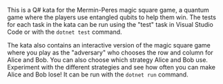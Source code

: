 This is a Q# kata for the Mermin-Peres magic square game, a quantum game where
the players use entangled qubits to help them win. The tests for each task in
the kata can be run using the "test" task in Visual Studio Code or with the
`dotnet test` command.

The kata also contains an interactive version of the magic square game where you
play as the "adversary" who chooses the row and column for Alice and Bob. You
can also choose which strategy Alice and Bob use. Experiment with the different
strategies and see how often you can make Alice and Bob lose! It can be run with
the `dotnet run` command.